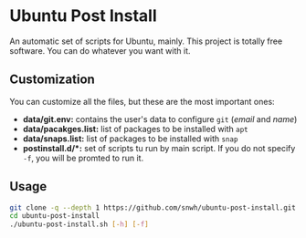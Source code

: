 # Ubuntu Post Install

An automatic set of scripts for Ubuntu, mainly.
This project is totally free software.
You can do whatever you want with it.

## Customization

You can customize all the files, but these are the most important ones:

* **data/git.env:** contains the user's data to configure `git` (_email_ and _name_)
* **data/pacakges.list:** list of packages to be installed with `apt`
* **data/snaps.list:** list of packages to be installed with `snap`
* **postinstall.d/*:** set of scripts tu run by main script. If you do not specify `-f`, you will be promted to run it.

## Usage

```sh
git clone -q --depth 1 https://github.com/snwh/ubuntu-post-install.git
cd ubuntu-post-install
./ubuntu-post-install.sh [-h] [-f]
```